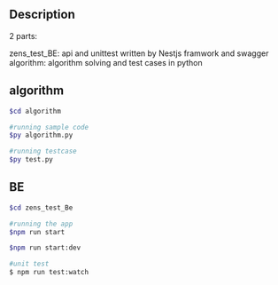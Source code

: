 ## Description

2 parts: 
    <div>zens_test_BE: api and unittest written by Nestjs framwork and swagger</div>
    <div>algorithm: algorithm solving and test cases in python</div>




## algorithm
```bash
$cd algorithm

#running sample code
$py algorithm.py

#running testcase
$py test.py
```
## BE

```bash
$cd zens_test_Be

#running the app 
$npm run start

$npm run start:dev

#unit test
$ npm run test:watch

```
